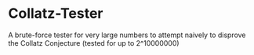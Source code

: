 # Collatz-Tester
 A brute-force tester for very large numbers to attempt naively to disprove the Collatz Conjecture (tested for up to 2^10000000)
